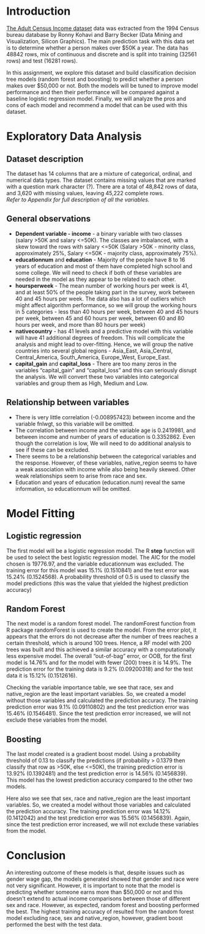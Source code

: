 # Introduction #  
  [The Adult Census Income dataset](https://archive-beta.ics.uci.edu/ml/datasets/adult) data was extracted from the 1994 Census bureau database by Ronny Kohavi and Barry Becker (Data Mining and Visualization, Silicon Graphics). The main prediction task with this data set is to determine whether a person makes over $50K a year. The data has 48842 rows, mix of continuous and discrete and is split into training (32561 rows) and test (16281 rows).   
  
  In this assignment, we explore this dataset and build classification decision tree models (random forest and boosting) to predict whether a person makes over \$50,000 or not. Both the models will be tuned to improve model performance and then their performance will be compared against a baseline logistic regression model. Finally, we will analyze the pros and cons of each model and recommend a model that can be used with this dataset.
    
# Exploratory Data Analysis #  
  
## Dataset description ##

The dataset has 14 columns that are a mixture of categorical, ordinal, and numerical data types. The dataset contains missing values that are marked with a question mark character (?). There are a total of 48,842 rows of data, and 3,620 with missing values, leaving 45,222 complete rows.  
*Refer to Appendix for full description of all the variables.*  
  
## General observations ##  
  
- **Dependent variable - income** - a binary variable with two classes (salary >50K and salary <=50K). The classes are imbalanced, with a skew toward the rows with salary <=50K (Salary >50K - minority class, approximately 25%, Salary <=50K - majority class, approximately 75%).
- **educationnum** and **education** - Majority of the people have 8 to 16 years of education and most of them have completed high school and some college. We will need to check if both of these variables are needed in the model as they appear to be related to each other. 
- **hoursperweek** - The mean number of working hours per week is 41, and at least 50% of the people taking part in the survey, work between 40 and 45 hours per week. The data also has a lot of outliers which might affect algorithm performance, so we will group the working hours in 5 categories - less than 40 hours per week, between 40 and 45 hours per week, between 45 and 60 hours per week, between 60 and 80 hours per week, and more than 80 hours per week)
- **nativecountry** - has 41 levels and a predictive model with this variable will have 41 additional degrees of freedom. This will complicate the analysis and might lead to over-fitting. Hence, we will group the native countries into several global regions - Asia_East, Asia_Central, Central_America, South_America, Europe_West, Europe_East.
- **capital_gain** and **capital_loss** - There are too many zeros in the variables “capital_gain” and “capital_loss” and this can seriously disrupt the analysis. We will convert these two variables into categorical variables and group them as High, Medium and Low. 

## Relationship between variables ##   
  
- There is very little correlation (-0.008957423) between income and the variable fnlwgt, so this variable will be omitted.
- The correlation between income and the variable age is 0.2419981, and between income and number of years of education is 0.3352862. Even though the correlation is low, We will need to do additional analysis to see if these can be excluded.
- There seems to be a relationship between the categorical variables and the response. However, of these variables, native_region seems to have a weak association with income while also being heavily skewed.  Other weak relationships seem to arise from race and sex. 
- Education and years of education (education.num) reveal the same information, so educationnum will be omitted.

# Model Fitting #  
  
## Logistic regression ##  
The first model will be a logistic regression model. The R **step** function will be used to select the best logistic regression model. The AIC for the model chosen is 19776.97, and the variable educationnum was excluded. The training error for this model was 15.1% (0.1510841) and the test error was 15.24% (0.1524568). A probability threshold of 0.5 is used to classify the model predictions (this was the value that yielded the highest prediction accuracy)

## Random Forest ##   
The next model is a random forest model. The randomForest function from R package randomForest is used to create the model. From the error plot, it appears that the errors do not decrease after the number of trees reaches a certain threshold, which is around 100 trees. Hence, a RF model with 200 trees was built and this achieved a similar accuracy with a computationally less expensive model. The overall “out-of-bag” error, or OOB, for the first model is 14.76% and for the model with fewer (200) trees it is 14.9%. The prediction error for the training data is 9.2% (0.09200318) and for the test data it is 15.12% (0.1512616).  
  
Checking the variable importance table, we see that race, sex and native_region are the least important variables. So, we created a model without those variables and calculated the prediction accuracy. The training prediction error was 9.1% (0.09110802) and the test prediction error was 15.46% (0.1546481). Since the test prediction error increased, we will not exclude these variables from the model.

## Boosting ##  
The last model created is a gradient boost model. Using a probability threshold of 0.13 to classify the predictions (if probability > 0.1379 then classify that row as >50K, else <=50K), the training prediction error is 13.92% (0.1392481) and the test prediction error is 14.56% (0.1456839). This model has the lowest prediction accuracy compared to the other two models. 
  
Here also we see that sex, race and native_region are the least important variables. So, we created a model without those variables and calculated the prediction accuracy. The training prediction error was 14.12% (0.1412042) and the test prediction error was 15.56% (0.1456839). Again, since the test prediction error increased, we will not exclude these variables from the model. 

# Conclusion #
  
An interesting outcome of these models is that, despite issues such as gender wage gap, the models generated showed that gender and race were not very significant. However, it is important to note that the model is predicting whether someone earns more than \$50,000 or not and this doesn't extend to actual income comparisons between those of different sex and race. However, as expected, random forest and boosting performed the best. The highest training accuracy of resulted from the random forest model excluding race, sex and native_region, however, gradient boost performed the best with the test data. 


  
